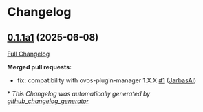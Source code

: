 # Changelog

## [0.1.1a1](https://github.com/OpenVoiceOS/ovos-stt-plugin-HiTZ/tree/0.1.1a1) (2025-06-08)

[Full Changelog](https://github.com/OpenVoiceOS/ovos-stt-plugin-HiTZ/compare/0.1.0...0.1.1a1)

**Merged pull requests:**

- fix: compatibility with ovos-plugin-manager 1.X.X [\#1](https://github.com/OpenVoiceOS/ovos-stt-plugin-HiTZ/pull/1) ([JarbasAl](https://github.com/JarbasAl))



\* *This Changelog was automatically generated by [github_changelog_generator](https://github.com/github-changelog-generator/github-changelog-generator)*
